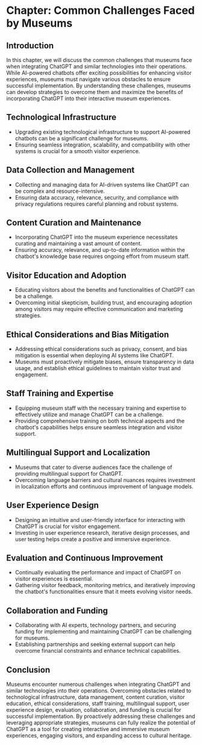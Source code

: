 Chapter: Common Challenges Faced by Museums
===========================================

Introduction
------------

In this chapter, we will discuss the common challenges that museums face when integrating ChatGPT and similar technologies into their operations. While AI-powered chatbots offer exciting possibilities for enhancing visitor experiences, museums must navigate various obstacles to ensure successful implementation. By understanding these challenges, museums can develop strategies to overcome them and maximize the benefits of incorporating ChatGPT into their interactive museum experiences.

Technological Infrastructure
----------------------------

* Upgrading existing technological infrastructure to support AI-powered chatbots can be a significant challenge for museums.
* Ensuring seamless integration, scalability, and compatibility with other systems is crucial for a smooth visitor experience.

Data Collection and Management
------------------------------

* Collecting and managing data for AI-driven systems like ChatGPT can be complex and resource-intensive.
* Ensuring data accuracy, relevance, security, and compliance with privacy regulations requires careful planning and robust systems.

Content Curation and Maintenance
--------------------------------

* Incorporating ChatGPT into the museum experience necessitates curating and maintaining a vast amount of content.
* Ensuring accuracy, relevance, and up-to-date information within the chatbot's knowledge base requires ongoing effort from museum staff.

Visitor Education and Adoption
------------------------------

* Educating visitors about the benefits and functionalities of ChatGPT can be a challenge.
* Overcoming initial skepticism, building trust, and encouraging adoption among visitors may require effective communication and marketing strategies.

Ethical Considerations and Bias Mitigation
------------------------------------------

* Addressing ethical considerations such as privacy, consent, and bias mitigation is essential when deploying AI systems like ChatGPT.
* Museums must proactively mitigate biases, ensure transparency in data usage, and establish ethical guidelines to maintain visitor trust and engagement.

Staff Training and Expertise
----------------------------

* Equipping museum staff with the necessary training and expertise to effectively utilize and manage ChatGPT can be a challenge.
* Providing comprehensive training on both technical aspects and the chatbot's capabilities helps ensure seamless integration and visitor support.

Multilingual Support and Localization
-------------------------------------

* Museums that cater to diverse audiences face the challenge of providing multilingual support for ChatGPT.
* Overcoming language barriers and cultural nuances requires investment in localization efforts and continuous improvement of language models.

User Experience Design
----------------------

* Designing an intuitive and user-friendly interface for interacting with ChatGPT is crucial for visitor engagement.
* Investing in user experience research, iterative design processes, and user testing helps create a positive and immersive experience.

Evaluation and Continuous Improvement
-------------------------------------

* Continually evaluating the performance and impact of ChatGPT on visitor experiences is essential.
* Gathering visitor feedback, monitoring metrics, and iteratively improving the chatbot's functionalities ensure that it meets evolving visitor needs.

Collaboration and Funding
-------------------------

* Collaborating with AI experts, technology partners, and securing funding for implementing and maintaining ChatGPT can be challenging for museums.
* Establishing partnerships and seeking external support can help overcome financial constraints and enhance technical capabilities.

Conclusion
----------

Museums encounter numerous challenges when integrating ChatGPT and similar technologies into their operations. Overcoming obstacles related to technological infrastructure, data management, content curation, visitor education, ethical considerations, staff training, multilingual support, user experience design, evaluation, collaboration, and funding is crucial for successful implementation. By proactively addressing these challenges and leveraging appropriate strategies, museums can fully realize the potential of ChatGPT as a tool for creating interactive and immersive museum experiences, engaging visitors, and expanding access to cultural heritage.
